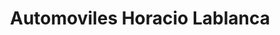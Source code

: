 ---
title: "Automoviles Horacio Lablanca"
url: /san-isidro/automoviles-horacio-lablanca/
shop: Autohaus
---